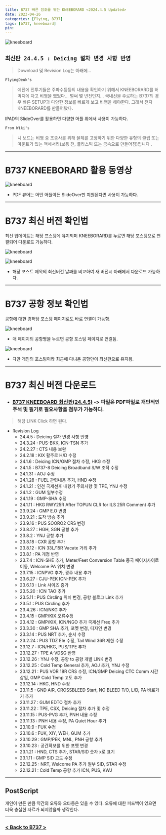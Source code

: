 ```yaml
---
title: B737 빠른 참조를 위한 KNEEBORARD <2024.4.5 Updated>
date: 2023-04-26
categories: [Flying, B737]
tags: [b737, kneeboard]
pin:
---
```


![kneeboard](/img/flying/b737/kneeboard.jpg)

## `최신판 24.4.5 : Deicing 절차 변경 사항 반영`
> Download 및 Revision Log는 아래에...



`FlyingDeuk's`
> 예전에 전투기들은 주파수등등의 내용을 확인하기 위해서 KNEEBORARD를 허벅지에 차고 비행을 했었다... 벌써 몇 년전인지... 국내선을 주로하는 B737의 경우 빠른 SETUP과 다양한 정보를 빠르게 보고 비행을 해야한다. 그래서 전자 KNEEBORARD를 만들어봤다.

IPAD의 SlideOver를 활용하면 다양한 어플 위에서 사용이 가능하다.

`From Wiki's`
> 니 보드는 비행 중 조종사를 위해 물체를 고정하기 위한 다양한 유형의 클립 또는 마운트가 있는 액세서리(보통 천, 플라스틱 또는 금속으로 만들어짐)입니다 .

------------

# B737 KNEEBORARD 활용 동영상
![kneeboard](/img/flying/b737/kneeboard.gif)
- PDF 뷰어는 어떤 어플이든 SlideOver만 지원된다면 사용이 가능하다.

-----------

# B737 최신 버전 확인법
최신 업데이트는 해당 프스팅에 유지되며 KNEEBORARD를 누르면 해당 포스팅으로 연결되어 다운로드 가능하다.

![kneeboard](/img/flying/b737/knee3.jpg)

![kneeboard](/img/flying/b737/knee4.jpg)
- 해당 포스트 제목의 최신버전 날짜를 비교하여 새 버전시 아래에서 다운로드 가능하다. 

---------------

# B737 공항 정보 확인법
공항에 대한 경허담 포스팅 페이지로도 바로 연결이 가능함. 

![kneeboard](/img/flying/b737/knee1.jpg)
- 매 페이지의 공항명을 누르면 공항 포스팅 페이지로 연결됨. 

![kneeboard](/img/flying/b737/knee2.jpg)
- 다만 개인의 포스팅이라 최근에 다녀온 공항만이 최신판으로 유지됨. 


--------

# B737 최신 버전 다운로드
- ### [B737 KNEEBOARD 최신판(24.4.5)](/img/flying/b737/Kneeboard.pdf) -> 파일은 PDF파일로 개인적인 주석 및 필기로 필요사항을 첨부가 가능하다. 

> 해당 LINK Click 하면 된다.

- Revision Log
  - 24.4.5 : Deicing 절차 변경 사항 반영
  - 24.3.24 : PUS-BKK, ICN-TSN 추가
  - 24.2.27 : CTS 내용 보완
  - 24.2.18 : KIX 활주로 H/D 수정
  - 24.1.6 : Deicing ICN/GMP 절차 수정, HKG 수정
  - 24.1.5 : B737-8 Deicing Broadband S/W 조작 수정
  - 24.1.31 : AOJ 수정
  - 24.1.28 : FUEL 관련내용 추가, HND 수정
  - 24.1.21 : 인천 국제선후 내항기 주의사항 및 TPE, YNJ 수정
  - 24.1.2 : GUM 일부수정
  - 24.1.19 : GMP-SHA 수정
  - 24.1.11 : HKG RWY25R After TOPUN CLR for ILS 25R Comment 추가
  - 23.9.24 : GMP E.O 변경
  - 23.9.21 : 도착 방송 추가
  - 23.9.16 : PUS SOORO2 CRS 변경
  - 23.8.27 : HGH, SGN 공항 추가
  - 23.8.2 : YNJ 공항 추가
  - 23.8.18 : CXR 공항 추가
  - 23.8.12 : ICN 33L/15R Vacate 거리 추가
  - 23.8.1 : PA 개정 반영
  - 23.7.4 : ICN-SHE 추가, Meter/Feet Conversion Table 중국 페이지사이로 이동, Welcome PA 위치 변경
  - 23.7.15 : ICNPVG 추가, 광주 내용 추가
  - 23.6.27 : CJU-PEK ICN-PEK 추가
  - 23.6.13 : Link 사이즈 증가
  - 23.5.20 : ICN TAO 추가
  - 23.5.11 : PUS Circling 위치 변경, 공항 블로그 Link 추가
  - 23.5.1 : PUS Circling 추가
  - 23.4.26 : ICN/NKG 추가
  - 23.4.15 : GMP/KIX 오류수정
  - 23.4.12 : GMP/KIX, ICN/NGO 추가 국제선 Freq 추가
  - 23.3.30 : GMP SHA 추가, 포멧 변경, 디자인 변경
  - 23.3.14 : PUS NRT 추가, 순서 수정
  - 23.2.24 : PUS TDZ Ele 수정, Tail Wind 36R 제한 수정
  - 23.12.7 : ICN/HKG, PUS/TPE 추가
  - 23.12.27 : TPE A-VDSG 반영
  - 23.12.26 : YNJ 수정, 공항 to 공항 개별 LINK 변경
  - 23.12.25 : Cold Temp General 추가, AOJ 추가, YNJ 수정
  - 23.12.21 : PUS VOR 18R CRS 수정, ICN/GMP Deicing CTC Comm 시간 삽입, GMP Cold Temp 고도 추가
  - 23.12.14 : HKG, HND 수정
  - 23.11.5 : GND AIR, CROSSBLEED Start, NO BLEED T/O, L/D, PA 바로가기 추가
  - 23.11.27 : GUM EDTO 절차 추가
  - 23.11.22 : TPE, CSX, Deicing 절차 추가 및 수정
  - 23.11.15 : PUS-PVG 추가, PNH 내용 수정
  - 23.11.13 : PNH 내용 수정, PA Quiet Hour 추가
  - 23.10.9 : FUK 수정
  - 23.10.6 : FUK, XIY, WEH, GUM 추가
  - 23.10.29 : GMP/PEK, MNL, PNH 공항 추가
  - 23.10.23 : 공간확보를 위한 포멧 변경
  - 23.1.21 : HND, CTS 추가, STAR/SID 숫자 x로 표기
  - 23.1.11 : GMP SID 고도 수정
  - 22.12.25 : NRT, Welcome PA 추가 일부 SID, STAR 수정
  - 22.12.21 : Cold Temp 공항 추가 ICN, PUS, KWJ

-------


## PostScript
개인이 만든 만큼 약간의 오류와 오타등은 있을 수 있다. 오류에 대한 피드백이 있으면 더욱 충실한 자료가 되지않을까 생각한다.

-------

### [< Back to B737 >](/categories/b737/)

